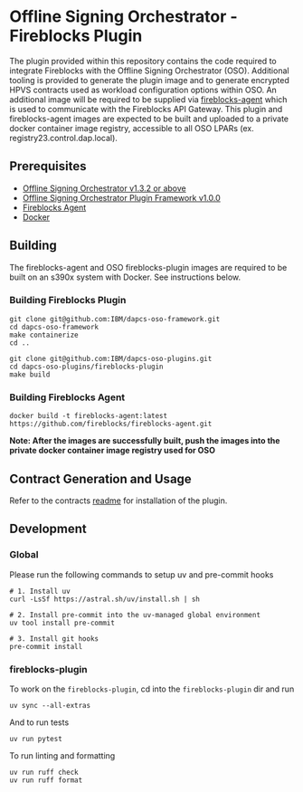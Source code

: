# Offline Signing Orchestrator - Fireblocks Plugin

The plugin provided within this repository contains the code required to integrate Fireblocks with the Offline Signing Orchestrator (OSO). Additional tooling is provided to generate the plugin image and to generate encrypted HPVS contracts used as workload configuration options within OSO. An additional image will be required to be supplied via [fireblocks-agent](https://github.com/fireblocks/fireblocks-agent) which is used to communicate with the Fireblocks API Gateway. This plugin and fireblocks-agent images are expected to be built and uploaded to a private docker container image registry, accessible to all OSO LPARs (ex. registry23.control.dap.local).

## Prerequisites

- [Offline Signing Orchestrator v1.3.2 or above](https://www.ibm.com/docs/en/hpdaoso/1.3.0)
- [Offline Signing Orchestrator Plugin Framework v1.0.0](https://github.com/ibm/dapcs-oso-framework)
- [Fireblocks Agent](https://github.com/fireblocks/fireblocks-agent)
- [Docker](https://www.docker.com/)

## Building
The fireblocks-agent and OSO fireblocks-plugin images are required to be built on an s390x system with Docker. See instructions below.

### Building Fireblocks Plugin
```
git clone git@github.com:IBM/dapcs-oso-framework.git
cd dapcs-oso-framework
make containerize
cd ..

git clone git@github.com:IBM/dapcs-oso-plugins.git
cd dapcs-oso-plugins/fireblocks-plugin
make build
```

### Building Fireblocks Agent
```
docker build -t fireblocks-agent:latest https://github.com/fireblocks/fireblocks-agent.git
```

**Note: After the images are successfully built, push the images into the private docker container image registry used for OSO**

## Contract Generation and Usage
Refer to the contracts [readme](./contracts/fireblocks/README.md) for installation of the plugin.

## Development

### Global
Please run the following commands to setup uv and pre-commit hooks

```
# 1. Install uv
curl -LsSf https://astral.sh/uv/install.sh | sh

# 2. Install pre-commit into the uv-managed global environment
uv tool install pre-commit

# 3. Install git hooks
pre-commit install
```

### fireblocks-plugin
To work on the `fireblocks-plugin`, cd into the `fireblocks-plugin` dir and run
```
uv sync --all-extras
```

And to run tests
```
uv run pytest
```

To run linting and formatting
```
uv run ruff check
uv run ruff format
```
